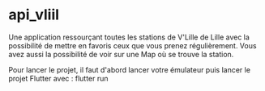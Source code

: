 # api_vliil

Une application ressourçant toutes les stations de V'Lille de Lille avec la possibilité de mettre en favoris ceux que vous prenez régulièrement.
Vous avez aussi la possibilité de voir sur une Map où se trouve la station. 

Pour lancer le projet, il faut d'abord lancer votre émulateur puis lancer le projet Flutter avec : flutter run

